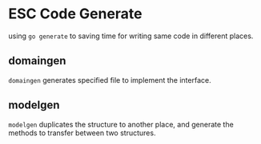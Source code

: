# ESC Code Generate

using `go generate` to saving time for writing same code in different places.

## domaingen

`domaingen` generates specified file to implement the interface.

## modelgen

`modelgen` duplicates the structure to another place, and generate the methods to transfer between two structures.
